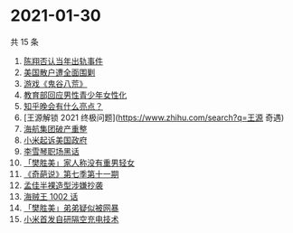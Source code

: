 # 2021-01-30

共 15 条

<!-- BEGIN -->
<!-- 最后更新时间 Sat Jan 30 2021 23:04:05 GMT+0800 (CST) -->

1. [陈翔否认当年出轨事件](https://www.zhihu.com/search?q=陈翔)
2. [美国散户遭全面围剿](https://www.zhihu.com/search?q=游戏驿站)
3. [游戏《鬼谷八荒》](https://www.zhihu.com/search?q=鬼谷八荒)
4. [教育部回应男性青少年女性化](https://www.zhihu.com/search?q=男性女性化)
5. [知乎晚会有什么亮点？](https://www.zhihu.com/search?q=知乎晚会答案奇遇夜)
6. [王源解锁 2021 终极问题](https://www.zhihu.com/search?q=王源 奇遇)
7. [海航集团破产重整](https://www.zhihu.com/search?q=海航)
8. [小米起诉美国政府](https://www.zhihu.com/search?q=小米)
9. [李雪琴职场黑话](https://www.zhihu.com/search?q=李雪琴职场黑话)
10. [「樊胜美」家人称没有重男轻女](https://www.zhihu.com/search?q=现实版樊胜美)
11. [《奇葩说》第七季第十一期](https://www.zhihu.com/search?q=奇葩说)
12. [孟佳半裸造型涉嫌抄袭](https://www.zhihu.com/search?q=孟佳)
13. [海贼王 1002 话](https://www.zhihu.com/search?q=海贼王)
14. [「樊胜美」弟弟疑似被网暴](https://www.zhihu.com/search?q=现实版樊胜美)
15. [小米首发自研隔空充电技术](https://www.zhihu.com/search?q=小米隔空充电)

<!-- END -->
